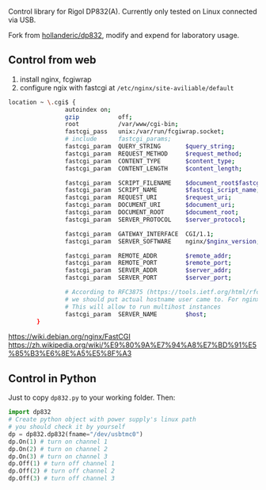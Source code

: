Control library for Rigol DP832(A). Currently only tested on Linux connected
via USB.

Fork from [hollanderic/dp832](https://github.com/hollanderic/dp832), modify and
expend for laboratory usage.

## Control from web
1. install nginx, fcgiwrap
2. configure ngix with fastcgi at `/etc/nginx/site-aviliable/default`
```bash
location ~ \.cgi$ {
                autoindex on;
                gzip           off;
                root           /var/www/cgi-bin;
                fastcgi_pass   unix:/var/run/fcgiwrap.socket;
                # include      fastcgi_params;
                fastcgi_param  QUERY_STRING       $query_string;
                fastcgi_param  REQUEST_METHOD     $request_method;
                fastcgi_param  CONTENT_TYPE       $content_type;
                fastcgi_param  CONTENT_LENGTH     $content_length;

                fastcgi_param  SCRIPT_FILENAME    $document_root$fastcgi_script_name;
                fastcgi_param  SCRIPT_NAME        $fastcgi_script_name;
                fastcgi_param  REQUEST_URI        $request_uri;
                fastcgi_param  DOCUMENT_URI       $document_uri;
                fastcgi_param  DOCUMENT_ROOT      $document_root;
                fastcgi_param  SERVER_PROTOCOL    $server_protocol;

                fastcgi_param  GATEWAY_INTERFACE  CGI/1.1;
                fastcgi_param  SERVER_SOFTWARE    nginx/$nginx_version;

                fastcgi_param  REMOTE_ADDR        $remote_addr;
                fastcgi_param  REMOTE_PORT        $remote_port;
                fastcgi_param  SERVER_ADDR        $server_addr;
                fastcgi_param  SERVER_PORT        $server_port;

                # According to RFC3875 (https://tools.ietf.org/html/rfc3875#section-4.1.14) in SERVER_NAME
                # we should put actual hostname user came to. For nginx it is in $host
                # This will allow to run multihost instances
                fastcgi_param  SERVER_NAME        $host;
        }
```

https://wiki.debian.org/nginx/FastCGI
https://zh.wikipedia.org/wiki/%E9%80%9A%E7%94%A8%E7%BD%91%E5%85%B3%E6%8E%A5%E5%8F%A3


## Control in Python
Just to copy `dp832.py` to your working folder. Then:
```python
import dp832
# Create python object with power supply's linux path
# you should check it by yourself
dp = dp832.dp832(fname="/dev/usbtmc0")
dp.On(1) # turn on channel 1
dp.On(2) # turn on channel 2
dp.On(3) # turn on channel 3
dp.Off(1) # turn off channel 1
dp.Off(2) # turn off channel 2
dp.Off(3) # turn off channel 3
```
